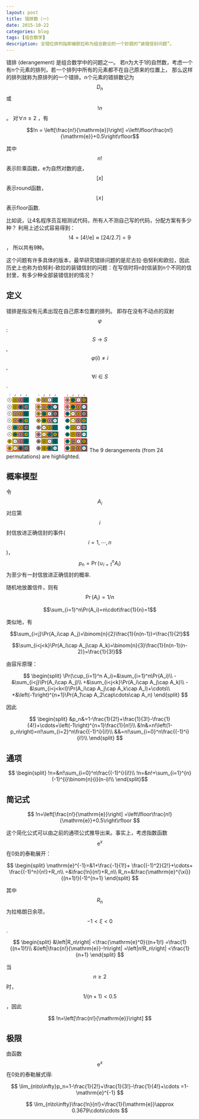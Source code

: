 ```yaml
---
layout: post
title: 错排数（一）
date: 2015-10-22
categories: blog
tags: [组合数学]
description: 全错位排列指即被欧拉称为组合数论的一个妙题的“装错信封问题”。
---
```


错排 (derangement) 是组合数学中的问题之一。
若n为大于1的自然数，考虑一个有n个元素的排列，若一个排列中所有的元素都不在自己原来的位置上，
那么这样的排列就称为原排列的一个错排。n个元素的错排数记为$$D_n$$ 或$$!n$$。
对$\forall n\ge 2$ ，有

$$!n = \left[\frac{n!}{\mathrm{e}}\right]
=\left\lfloor\frac{n!}{\mathrm{e}}+0.5\right\rfloor$$

其中$$n!$$表示阶乘函数，e为自然对数的底，$$\left[x\right]$$表示round函数，$$\left\lfloor x\right\rfloor$$表示floor函数.

比如说，让4名程序员互相测试代码，所有人不测自己写的代码，分配方案有多少种？
利用上述公式容易得到： $$!4=\left[4!/\mathrm{e}\right]\approx \left[24/2.7\right]=9$$，
所以共有9种。

这个问题有许多具体的版本，最早研究错排问题的是尼古拉·伯努利和欧拉，因此历史上也称为伯努利-欧拉的装错信封的问题：在写信时将n封信装到n个不同的信封里，有多少种全部装错信封的情况？


## 定义

错排是指没有元素出现在自己原本位置的排列。
即存在没有不动点的双射 $$\varphi $$:$$S\rightarrow S$$, $$\varphi(i) \ne i$$, $$\forall i \in S$$.

![Derangement4.png](https://raw.githubusercontent.com/SimonFang1/SimonFang1.github.io/master/img/blog/Derangement4.png)
The 9 derangements (from 24 permutations) are highlighted.

## 概率模型

令$$A_i$$对应第$$i$$封信放进正确信封的事件($$i=1,\cdots,n$$)，
$$p_n=\Pr(\cup_{i=1}^n A_i)$$为至少有一封信放进正确信封的概率.

随机地放置信件，则有$$\Pr(A_i)=1/n$$

$$\sum_{i=1}^n\Pr(A_i)=n\cdot\frac{1}{n}=1$$

类似地，有

$$\sum_{i<j}\Pr(A_i\cap A_j)=\binom{n}{2}\frac{1}{n(n-1)}=\frac{1}{2!}$$

$$\sum_{i<j<k}\Pr(A_i\cap A_j\cap A_k)=\binom{n}{3}\frac{1}{n(n-1)(n-2)}=\frac{1}{3!}$$

由容斥原理：

$$
\begin{split}
\Pr(\cup_{i=1}^n A_i)=&\sum_{i=1}^n\Pr(A_i)\\
-&\sum_{i<j}\Pr(A_i\cap A_j)\\
+&\sum_{i<j<k}\Pr(A_i\cap A_j\cap A_k)\\
-&\sum_{i<j<k<l}\Pr(A_i\cap A_j\cap A_k\cap A_l)+\cdots\\
+&\left(-1\right)^{n+1}\Pr(A_1\cap A_2\cap\cdots\cap A_n) 
\end{split}
$$

因此

<!-- $$
\begin{split}
p_n=&1-\frac{1}{2!}+\frac{1}{3!}-\frac{1}{4!}+\cdots+\left(-1\right)^{n+1}\frac{1}{n!}\\
&\sum_{i=1}^{n}\frac{\left(-1\right)^{i+1}}{i!}
\end{split}
$$ -->

$$
\begin{split}
&p_n&=1-\frac{1}{2!}+\frac{1}{3!}-\frac{1}{4!}+\cdots+\left(-1\right)^{n+1}\frac{1}{n!}\\
&!n&=n!\left(1-p_n\right)=n!\sum_{i=2}^n\frac{(-1)^i}{i!}\\
&&=n!\sum_{i=0}^n\frac{(-1)^i}{i!}\\
\end{split}
$$

## 通项

$$
\begin{split}
!n=&n!\sum_{i=0}^n\frac{(-1)^i}{i!}\\
!n=&n!+\sum_{i=1}^{n}(-1)^{i}\binom{n}{i}(n-i)!\\
\end{split}$$

<!-- ## 递推式

$$!n=n\cdot!(n-1)+(-1)^n$$ -->

## 简记式

$$
!n=\left[\frac{n!}{\mathrm{e}}\right]
=\left\lfloor\frac{n!}{\mathrm{e}}+0.5\right\rfloor
$$

这个简化公式可以由之前的通项公式推导出来。事实上，考虑指数函数$$\mathrm{e}^x$$在0处的泰勒展开：

$$
\begin{split}
\mathrm{e}^{-1}=&1+\frac{-1}{1!}+
\frac{(-1)^2}{2!}+\cdots+
\frac{(-1)^n}{n!}+R_n\\
=&\frac{!n}{n!}+R_n\\
R_n=&\frac{\mathrm{e}^{\xi}}{(n+1)!}(-1)^{n+1}
\end{split}
$$

其中$$R_n$$为拉格朗日余项，$$-1<\xi<0$$.

$$
\begin{split}
&\left|R_n\right|
<\frac{\mathrm{e}^0}{(n+1)!}
=\frac{1}{(n+1)!}\\
&\left|\frac{n!}{\mathrm{e}}-!n\right|
=\left|n!R_n\right|
<\frac{1}{n+1}
\end{split}
$$

当$$n\ge2$$时，$$1/(n+1) < 0.5$$，因此

$$
!n=\left[\frac{n!}{\mathrm{e}}\right]
$$

<!-- 如果n!的求解问题是线性复杂的，并且在高精度运算中，除法和取整运算能在常数时间内完成，
那么上式的计算复杂度也是线性的，时间复杂度为O(n). -->

## 极限
由函数$$\mathrm{e}^x$$在0处的泰勒展式得:

$$
\lim_{n\to\infty}p_n=1-\frac{1}{2!}+\frac{1}{3!}-\frac{1}{4!}+\cdots
=1-\mathrm{e}^{-1}
$$


$$
\lim_{n\to\infty}\frac{!n}{n!}=\frac{1}{\mathrm{e}}\approx 0.3679\cdots\cdots
$$
